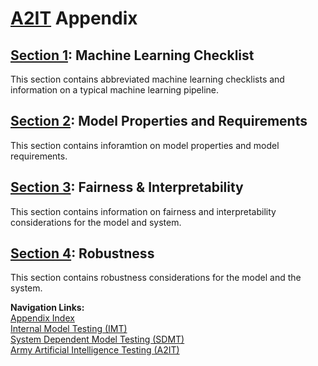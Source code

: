 # [A2IT](https://github.com/turingcompl33t/a2it) Appendix

## [Section 1](appendix_section_1.md): Machine Learning Checklist
This section contains abbreviated machine learning checklists and information on a typical machine learning pipeline.  

## [Section 2](appendix_section_2.md): Model Properties and Requirements
This section contains inforamtion on model properties and model requirements.  

## [Section 3](appendix_section_3.md): Fairness & Interpretability
This section contains information on fairness and interpretability considerations for the model and system.  

## [Section 4](appendix_section_4.md): Robustness
This section contains robustness considerations for the model and the system.  
  
**Navigation Links:**  
[Appendix Index](appendix_index.md)  
[Internal Model Testing (IMT)](0_IMT.md)  
[System Dependent Model Testing (SDMT)](1_SDMT.md)  
[Army Artificial Intelligence Testing (A2IT)](https://github.com/turingcompl33t/a2it)  
